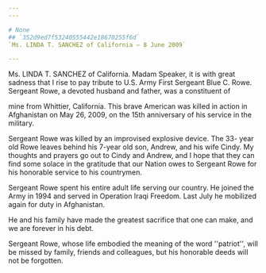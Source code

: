 ```yaml
---
---

# None
## `352d9ed7f53240555442e18670255f6d`
`Ms. LINDA T. SANCHEZ of California — 8 June 2009`

---
```



Ms. LINDA T. SANCHEZ of California. Madam Speaker, it is with great 
sadness that I rise to pay tribute to U.S. Army First Sergeant Blue C. 
Rowe. Sergeant Rowe, a devoted husband and father, was a constituent of


mine from Whittier, California. This brave American was killed in 
action in Afghanistan on May 26, 2009, on the 15th anniversary of his 
service in the military.

Sergeant Rowe was killed by an improvised explosive device. The 33-
year old Rowe leaves behind his 7-year old son, Andrew, and his wife 
Cindy. My thoughts and prayers go out to Cindy and Andrew, and I hope 
that they can find some solace in the gratitude that our Nation owes to 
Sergeant Rowe for his honorable service to his countrymen.

Sergeant Rowe spent his entire adult life serving our country. He 
joined the Army in 1994 and served in Operation Iraqi Freedom. Last 
July he mobilized again for duty in Afghanistan.

He and his family have made the greatest sacrifice that one can make, 
and we are forever in his debt.

Sergeant Rowe, whose life embodied the meaning of the word 
''patriot'', will be missed by family, friends and colleagues, but his 
honorable deeds will not be forgotten.

